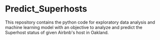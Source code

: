 # Predict_Superhosts
This repository contains the python code for exploratory data analysis and machine learning model with an objective to analyze and predict the Superhost status of given Airbnb's host in Oakland.
